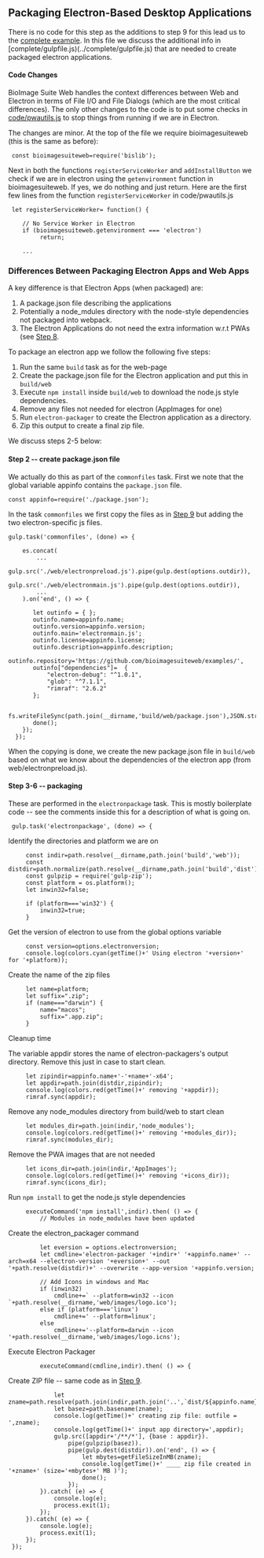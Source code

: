 ## Packaging Electron-Based Desktop Applications

There is no code for this step as the additions to step 9 for this lead us to
the [complete example](../complete). In this file we discuss the additional
info in
[complete/gulpfile.js)(../complete/gulpfile.js) that are needed to create packaged electron applications.

#### Code Changes

BioImage Suite Web handles the context differences between Web and Electron in terms of File I/O and File Dialogs (which are the most critical differences). The only other changes to the code is to put some checks in [code/pwautils.js](../complete/code/pwautils.js)
to stop things from running if we are in Electron.

The changes are minor. At the top of the file we require bioimagesuiteweb
(this is the same as before):

     const bioimagesuiteweb=require('bislib');

Next in both the functions `registerServiceWorker` and `addInstallButton` we
check if we are in electron using the `getenvironment` function in
bioimagesuiteweb. If yes, we do nothing and just return. Here are the first
few lines from the function `registerServiceWorker` in code/pwautils.js

     let registerServiceWorker= function() {

        // No Service Worker in Electron
        if (bioimagesuiteweb.getenvironment === 'electron') 
             return;
    
        ...
        


### Differences Between Packaging Electron Apps and Web Apps

A key difference is that Electron Apps (when packaged) are:

1. A package.json file describing the applications
2. Potentially a node_mdules directory with the node-style dependencies not packaged into webpack.
3. The Electron Applications do not need the extra information w.r.t PWAs (see [Step 8](../step08).


To package an electron app we follow the following five steps:

1. Run the same `build` task as for the web-page
2. Create the package.json file for the Electron application and put this in
   `build/web`
3. Execute `npm install` inside `build/web` to download the node.js style
   dependencies.
4. Remove any files not needed for electron (AppImages for one)
5. Run `electron-packager` to create the Electron application as a directory.
6. Zip this output to create a final zip file.







We discuss steps 2-5 below:

#### Step 2 -- create package.json file

We actually do this as part of the `commonfiles` task. First we note that the
global variable appinfo contains the `package.json` file.

    const appinfo=require('./package.json');
    
In the task `commonfiles` we first copy the files as in [Step 9](../step09)
but adding the two electron-specific js files.

    gulp.task('commonfiles', (done) => {
    
        es.concat(
            ...
            gulp.src('./web/electronpreload.js').pipe(gulp.dest(options.outdir)),
            gulp.src('./web/electronmain.js').pipe(gulp.dest(options.outdir)),
            ...
        ).on('end', () => {

           let outinfo = { };
           outinfo.name=appinfo.name;
           outinfo.version=appinfo.version;
           outinfo.main='electronmain.js';
           outinfo.license=appinfo.license;
           outinfo.description=appinfo.description;
           outinfo.repository='https://github.com/bioimagesuiteweb/examples/',
           outinfo["dependencies"]=  {
               "electron-debug": "^1.0.1",
               "glob": "^7.1.1",
               "rimraf": "2.6.2"
           };

           fs.writeFileSync(path.join(__dirname,'build/web/package.json'),JSON.stringify(outinfo,null,2));
           done();
        });
      });

When the copying is done, we create the new package.json file in `build/web`
based on what we know about the dependencies of the electron app (from
web/electronpreload.js).


#### Step 3-6 -- packaging

These are performed in the `electronpackage` task. This is mostly boilerplate
code -- see the comments inside this for a description of what is going on.
     
     gulp.task('electronpackage', (done) => {
     
Identify the directories and platform we are on

         const indir=path.resolve(__dirname,path.join('build','web'));
         const distdir=path.normalize(path.resolve(__dirname,path.join('build','dist')));
         const gulpzip = require('gulp-zip');
         const platform = os.platform();
         let inwin32=false;
         
         if (platform==='win32') {
             inwin32=true;
         }
     
Get the version of electron to use from the global options variable

         const version=options.electronversion;
         console.log(colors.cyan(getTime()+' Using electron '+version+' for '+platform));
     
Create the name of the zip files

         let name=platform;
         let suffix=".zip";
         if (name==="darwin") {
             name="macos";
             suffix=".app.zip";
         }

Cleanup time

The variable appdir stores the name of electron-packagers's output
directory. Remove this just in case to start clean.
         
         let zipindir=appinfo.name+'-'+name+'-x64';
         let appdir=path.join(distdir,zipindir);
         console.log(colors.red(getTime()+' removing '+appdir));
         rimraf.sync(appdir);
     
Remove any node_modules directory from build/web to start clean

         let modules_dir=path.join(indir,'node_modules');
         console.log(colors.red(getTime()+' removing '+modules_dir));
         rimraf.sync(modules_dir);
     
Remove the PWA images that are not needed

         let icons_dir=path.join(indir,'AppImages');
         console.log(colors.red(getTime()+' removing '+icons_dir));
         rimraf.sync(icons_dir);
     
Run `npm install` to get the node.js style dependencies
         
         executeCommand('npm install',indir).then( () => {
             // Modules in node_modules have been updated

Create the electron_packager command

             let eversion = options.electronversion;
             let cmdline='electron-packager '+indir+' '+appinfo.name+' --arch=x64 --electron-version '+eversion+' --out '+path.resolve(distdir)+' --overwrite --app-version '+appinfo.version;
             
             // Add Icons in windows and Mac
             if (inwin32)
                 cmdline+=` --platform=win32 --icon `+path.resolve(__dirname,'web/images/logo.ico');
             else if (platform==='linux')
                 cmdline+=' --platform=linux';
             else
                 cmdline+='--platform=darwin --icon '+path.resolve(__dirname,'web/images/logo.icns');
     
Execute Electron Packager
             
             executeCommand(cmdline,indir).then( () => {

Create ZIP file -- same code as in [Step 9](../step09).
                 
                 let zname=path.resolve(path.join(indir,path.join('..',`dist/${appinfo.name}_${appinfo.version}_${name}.zip`)));
                 let basez=path.basename(zname);
                 console.log(getTime()+' creating zip file: outfile = ',zname);
                 console.log(getTime()+' input app directory=',appdir);
                 gulp.src([appdir+'/**/*'], {base : appdir}).
                     pipe(gulpzip(basez)).
                     pipe(gulp.dest(distdir)).on('end', () => {
                         let mbytes=getFileSizeInMB(zname);
                         console.log(getTime()+' ____ zip file created in '+zname+' (size='+mbytes+' MB )');
                         done();
                     });
             }).catch( (e) => {
                 console.log(e);
                 process.exit(1);
             });
         }).catch( (e) => {
             console.log(e);
             process.exit(1);
         });
     });
     
     
     
